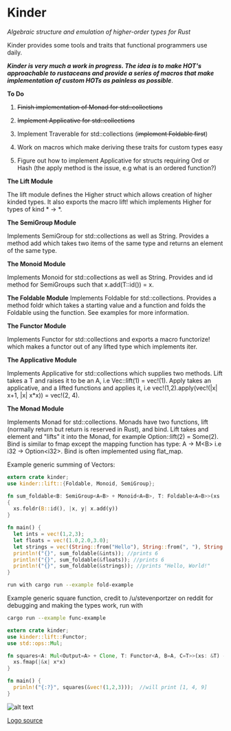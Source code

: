 # Kinder
*Algebraic structure and emulation of higher-order types for Rust*

Kinder provides some tools and traits that functional programmers use daily.

***Kinder is very much a work in progress. The idea is to make HOT's approachable to rustaceans and provide a series of macros that make implementation of custom HOTs as painless as possible***.

**To Do**

1. ~~Finish implementation of Monad for std::collections~~

2. ~~Implement Applicative for std::collections~~

3. Implement Traverable for std::collections (~~implement Foldable first~~)

4. Work on macros which make deriving these traits for custom types easy

5. Figure out how to implement Applicative for structs requiring Ord or Hash (the apply method is the issue, e.g what is an ordered function?)

**The Lift Module**

The lift module defines the Higher struct which allows creation of higher kinded types.
It also exports the macro lift! which implements Higher for types of kind * -> *.

**The SemiGroup Module**

Implements SemiGroup for std::collections as well as String.
Provides a method add which takes two items of the same type and returns an element of the same type.

**The Monoid Module**

Implements Monoid for std::collections as well as String.
Provides and id method for SemiGroups such that x.add(T::id()) = x.

**The Foldable Module**
Implements Foldable for std::collections. Provides a method foldr which takes a starting value and a function and 
folds the Foldable using the function. See examples for more information.

**The Functor Module**

Implements Functor for std::collections and exports a macro functorize! which
makes a functor out of any lifted type which implements iter.

**The Applicative Module**

Implements Applicative for std::collections which supplies two methods.
Lift takes a T and raises it to be an A<T>, i.e Vec::lift(1) = vec!(1).
Apply takes an applicative, and a lifted functions and applies it, i.e vec!(1,2).apply(vec!(|x| x+1, |x| x*x)) = vec!(2, 4).

**The Monad Module**

Implements Monad for std::collections.
Monads have two functions, lift (normally return but return is reserved in Rust), and bind.
Lift takes and element and "lifts" it into the Monad, for example Option::lift(2) = Some(2).
Bind is similar to fmap except the mapping function has type: A -> M\<B> i.e i32 -> Option\<i32>.
Bind is often implemented using flat_map.

Example generic summing of Vectors:

```rust
extern crate kinder;
use kinder::lift::{Foldable, Monoid, SemiGroup};

fn sum_foldable<B: SemiGroup<A=B> + Monoid<A=B>, T: Foldable<A=B>>(xs : &T) -> B
{
  xs.foldr(B::id(), |x, y| x.add(y))
}

fn main() {
  let ints = vec!(1,2,3);
  let floats = vec!(1.0,2.0,3.0);
  let strings = vec!(String::from("Hello"), String::from(", "), String::from("World!"));
  println!("{}", sum_foldable(&ints)); //prints 6
  println!("{}", sum_foldable(&floats)); //prints 6
  println!("{}", sum_foldable(&strings)); //prints "Hello, World!"
}
```
```bash
run with cargo run --example fold-example
```

Example generic square function, credit to /u/stevenportzer on reddit for debugging and making the types work,
run with 
```bash
cargo run --example func-example
```

```rust 
extern crate kinder;
use kinder::lift::Functor;
use std::ops::Mul;

fn squares<A: Mul<Output=A> + Clone, T: Functor<A, B=A, C=T>>(xs: &T) -> T {
  xs.fmap(|&x| x*x)
}

fn main() {
  prinln!("{:?}", squares(&vec!(1,2,3)));  //will print [1, 4, 9]
}
```

![alt text](https://mir-s3-cdn-cf.behance.net/project_modules/disp/7a455b42774743.57da548c501ce.gif "Rustaceans")

[Logo source](https://www.behance.net/gallery/42774743/Rustacean)

